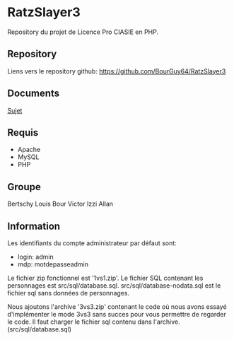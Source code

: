 # RatzSlayer3
Repository du projet de Licence Pro CIASIE en PHP.

## Repository
Liens vers le repository github: https://github.com/BourGuy64/RatzSlayer3

## Documents
[Sujet](https://arche.univ-lorraine.fr/pluginfile.php/1834821/mod_resource/content/1/LP2%20-%20Projet%20Fil%20Rouge.pdf)

## Requis
- Apache
- MySQL
- PHP

## Groupe
Bertschy Louis
Bour Victor
Izzi Allan

## Information
Les identifiants du compte administrateur par défaut sont:
- login: admin
- mdp: motdepasseadmin

Le fichier zip fonctionnel est '1vs1.zip'.
Le fichier SQL contenant les personnages est src/sql/database.sql.
src/sql/database-nodata.sql est le fichier sql sans données de personnages.

Nous ajoutons l'archive '3vs3.zip' contenant le code où nous avons essayé d'implémenter le mode 3vs3 sans succes pour vous permettre de regarder le code.
Il faut charger le fichier sql contenu dans l'archive. (src/sql/database.sql)
